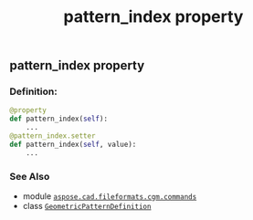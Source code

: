 ﻿---
title: pattern_index property
second_title: Aspose.CAD for Python via .NET API References
description: 
type: docs
weight: 100
url: /python-net/aspose.cad.fileformats.cgm.commands/geometricpatterndefinition/pattern_index/
is_root: false
---

## pattern_index property

### Definition:
```python
@property
def pattern_index(self):
    ...
@pattern_index.setter
def pattern_index(self, value):
    ...
```

### See Also
* module [`aspose.cad.fileformats.cgm.commands`](../../)
* class [`GeometricPatternDefinition`](/cad/python-net/aspose.cad.fileformats.cgm.commands/geometricpatterndefinition)
